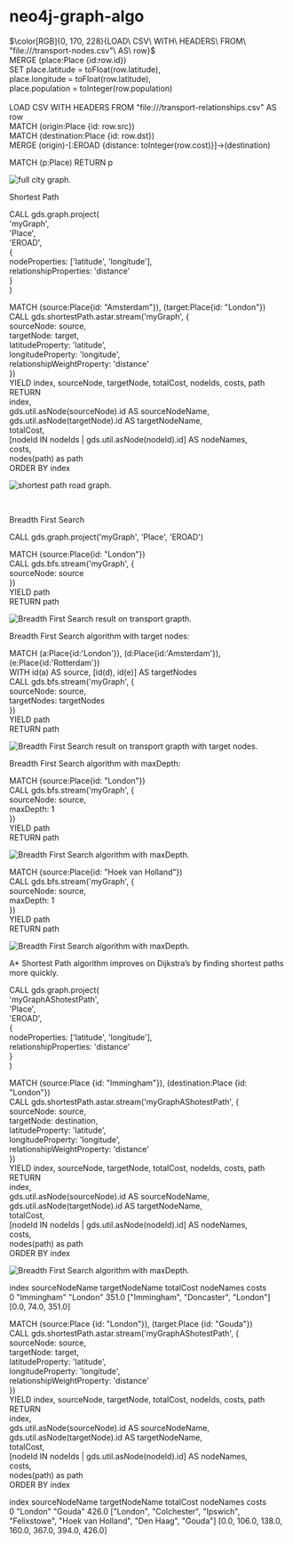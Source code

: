 # neo4j-graph-algo
<p align="left">
$\color[RGB]{0, 170, 228}{LOAD\ CSV\ WITH\ HEADERS\ FROM\ "file:///transport-nodes.csv"\ AS\ row}$<br>
MERGE (place:Place {id:row.id})<br>
SET place.latitude = toFloat(row.latitude),<br>
place.longitude = toFloat(row.latitude),<br>
place.population = toInteger(row.population)<br>
<br>
LOAD CSV WITH HEADERS FROM "file:///transport-relationships.csv" AS row<br>
MATCH (origin:Place {id: row.src})<br>
MATCH (destination:Place {id: row.dst})<br>
MERGE (origin)-[:EROAD {distance: toInteger(row.cost)}]->(destination)<br>
</p>
<p>MATCH (p:Place) RETURN p<br></p>
<p align="left">
<img src="/img/g1.jpg"  title="full city graph.">
</p>
<p align="left">Shortest Path</p>
<p align="left">
CALL gds.graph.project(<br>
    'myGraph',<br>
    'Place',<br>
    'EROAD',<br>
    {<br>
        nodeProperties: ['latitude', 'longitude'],<br>
        relationshipProperties: 'distance'<br>
    }<br>
)<br>
</p>
<p align="left">
MATCH (source:Place{id: "Amsterdam"}), (target:Place{id: "London"})<br>
CALL gds.shortestPath.astar.stream('myGraph', {<br>
    sourceNode: source,<br>
    targetNode: target,<br>
    latitudeProperty: 'latitude',<br>
    longitudeProperty: 'longitude',<br>
    relationshipWeightProperty: 'distance'<br>
})<br>
YIELD index, sourceNode, targetNode, totalCost, nodeIds, costs, path<br>
RETURN<br>
    index,<br>
    gds.util.asNode(sourceNode).id AS sourceNodeName,<br>
    gds.util.asNode(targetNode).id AS targetNodeName,<br>
    totalCost,<br>
    [nodeId IN nodeIds | gds.util.asNode(nodeId).id] AS nodeNames,<br>
    costs,<br>
    nodes(path) as path<br>
ORDER BY index<br>
<p>
<p align="left">
<img src="/img/g2.jpg"  title="shortest path road graph.">
</p>
<br>
<p align="left">Breadth First Search<br></p>
<p>CALL gds.graph.project('myGraph', 'Place', 'EROAD')<br></p>
<p>MATCH (source:Place{id: "London"})<br>
CALL gds.bfs.stream('myGraph', {<br>
  sourceNode: source<br>
})<br>
YIELD path<br>
RETURN path<br></p>
<p align="left">
<img src="/img/g4.png"  title="Breadth First Search result on transport grapth.">
</p>
<p align="left">Breadth First Search algorithm with target nodes:<br></p>
<p align="left">
MATCH (a:Place{id:'London'}), (d:Place{id:'Amsterdam'}), (e:Place{id:'Rotterdam'})<br>
WITH id(a) AS source, [id(d), id(e)] AS targetNodes<br>
CALL gds.bfs.stream('myGraph', {<br>
  sourceNode: source,<br>
  targetNodes: targetNodes<br>
})<br>
YIELD path<br>
RETURN path<br></p>

<p align="left">
<img src="/img/g5.png"  title="Breadth First Search result on transport grapth with target nodes.">
</p>
<p align="left">Breadth First Search algorithm with maxDepth:<br></p>
<p align="left">MATCH (source:Place{id: "London"})<br>
CALL gds.bfs.stream('myGraph', {<br>
  sourceNode: source,<br>
  maxDepth: 1<br>
})<br>
YIELD path<br>
RETURN path<br></p>
<p align="left">
<img src="/img/g6.png"  title="Breadth First Search algorithm with maxDepth.">
</p>
<p align="left">
MATCH (source:Place{id: "Hoek van Holland"})<br>
CALL gds.bfs.stream('myGraph', {<br>
  sourceNode: source,<br>
  maxDepth: 1<br>
})<br>
YIELD path<br>
RETURN path<br>
</p>
<p align="left">
<img src="/img/g7.png"  title="Breadth First Search algorithm with maxDepth.">
</p>
<p align="left">A* Shortest Path algorithm improves on Dijkstra’s by finding shortest paths more quickly.<br></p>
<p align="left">
CALL gds.graph.project(<br>
    'myGraphAShotestPath',<br>
    'Place',<br>
    'EROAD',<br>
    {<br>
        nodeProperties: ['latitude', 'longitude'],<br>
        relationshipProperties: 'distance'<br>
    }<br>
)<br>
</p>
<p align="left">
MATCH (source:Place {id: "Immingham"}), (destination:Place {id: "London"})<br>
CALL gds.shortestPath.astar.stream('myGraphAShotestPath', {<br>
    sourceNode: source,<br>
    targetNode: destination,<br>
    latitudeProperty: 'latitude',<br>
    longitudeProperty: 'longitude',<br>
    relationshipWeightProperty: 'distance'<br>
})<br>
YIELD index, sourceNode, targetNode, totalCost, nodeIds, costs, path<br>
RETURN<br>
    index,<br>
    gds.util.asNode(sourceNode).id AS sourceNodeName,<br>
    gds.util.asNode(targetNode).id AS targetNodeName,<br>
    totalCost,<br>
    [nodeId IN nodeIds | gds.util.asNode(nodeId).id] AS nodeNames,<br>
    costs,<br>
    nodes(path) as path<br>
ORDER BY index<br>
</p>
<img src="/img/g8.png"  title="Breadth First Search algorithm with maxDepth.">
</p>
<p align="left">
index	sourceNodeName	targetNodeName	totalCost	nodeNames	                            costs<br>
0	    "Immingham"	    "London"	    351.0	    ["Immingham", "Doncaster", "London"]	[0.0, 74.0, 351.0]<br>
</p>
<p align="left">
MATCH (source:Place {id: "London"}), (target:Place {id: "Gouda"})<br>
CALL gds.shortestPath.astar.stream('myGraphAShotestPath', {<br>
    sourceNode: source,<br>
    targetNode: target,<br>
    latitudeProperty: 'latitude',<br>
    longitudeProperty: 'longitude',<br>
    relationshipWeightProperty: 'distance'<br>
})<br>
YIELD index, sourceNode, targetNode, totalCost, nodeIds, costs, path<br>
RETURN<br>
    index,<br>
    gds.util.asNode(sourceNode).id AS sourceNodeName,<br>
    gds.util.asNode(targetNode).id AS targetNodeName,<br>
    totalCost,<br>
    [nodeId IN nodeIds | gds.util.asNode(nodeId).id] AS nodeNames,<br>
    costs,<br>
    nodes(path) as path<br>
ORDER BY index<br>
</p>
<p align="left">
index	sourceNodeName	targetNodeName	totalCost	nodeNames	                                                                                costs<br>
0	    "London"	    "Gouda"	        426.0	    ["London", "Colchester", "Ipswich", "Felixstowe", "Hoek van Holland", "Den Haag", "Gouda"]	[0.0, 106.0, 138.0, 160.0, 367.0, 394.0, 426.0]<br>
</p>





